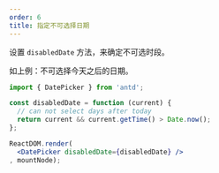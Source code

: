 ```yaml
---
order: 6
title: 指定不可选择日期
---
```


设置 `disabledDate` 方法，来确定不可选时段。

如上例：不可选择今天之后的日期。



````jsx
import { DatePicker } from 'antd';

const disabledDate = function (current) {
  // can not select days after today
  return current && current.getTime() > Date.now();
};

ReactDOM.render(
  <DatePicker disabledDate={disabledDate} />
, mountNode);
````
